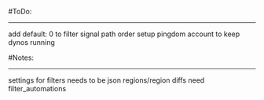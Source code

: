 #ToDo:
***
add default: 0 to filter signal path order
setup pingdom account to keep dynos running



#Notes:
***
settings for filters needs to be json
regions/region diffs need filter_automations
